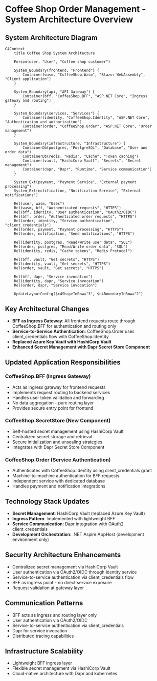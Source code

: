 # Coffee Shop Order Management - System Architecture Overview

## System Architecture Diagram

```mermaid
C4Context
    title Coffee Shop System Architecture

    Person(user, "User", "Coffee shop customer")

    System_Boundary(frontend, "Frontend") {
        Container(wasm, "CoffeeShop.Wasm", "Blazor WebAssembly", "Client application")
    }

    System_Boundary(api, "API Gateway") {
        Container(bff, "CoffeeShop.BFF", "ASP.NET Core", "Ingress gateway and routing")
    }

    System_Boundary(services, "Services") {
        Container(identity, "CoffeeShop.Identity", "ASP.NET Core", "Authentication and authorization")
        Container(order, "CoffeeShop.Order", "ASP.NET Core", "Order management")
    }

    System_Boundary(infrastructure, "Infrastructure") {
        ContainerDb(postgres, "PostgreSQL", "Database", "User and order data")
        ContainerDb(redis, "Redis", "Cache", "Token caching")
        Container(vault, "HashiCorp Vault", "Secrets", "Secret management")
        Container(dapr, "Dapr", "Runtime", "Service communication")
    }

    System_Ext(payment, "Payment Service", "External payment processing")
    System_Ext(notification, "Notification Service", "External notifications")

    Rel(user, wasm, "Uses")
    Rel(wasm, bff, "Authenticated requests", "HTTPS")
    Rel(bff, identity, "User authentication", "OAuth2/OIDC")
    Rel(bff, order, "Authenticated order requests", "HTTPS")
    Rel(order, identity, "Service authentication", "client_credentials")
    Rel(order, payment, "Payment processing", "HTTPS")
    Rel(order, notification, "Send notifications", "HTTPS")

    Rel(identity, postgres, "Read/Write user data", "SQL")
    Rel(order, postgres, "Read/Write order data", "SQL")
    Rel(identity, redis, "Cache tokens", "Redis Protocol")

    Rel(bff, vault, "Get secrets", "HTTPS")
    Rel(identity, vault, "Get secrets", "HTTPS")
    Rel(order, vault, "Get secrets", "HTTPS")

    Rel(bff, dapr, "Service invocation")
    Rel(identity, dapr, "Service invocation")
    Rel(order, dapr, "Service invocation")

    UpdateLayoutConfig($c4ShapeInRow="3", $c4BoundaryInRow="2")
```

## Key Architectural Changes
- **BFF as Ingress Gateway**: All frontend requests route through CoffeeShop.BFF for authentication and routing only
- **Service-to-Service Authentication**: CoffeeShop.Order uses client_credentials flow with CoffeeShop.Identity
- **Replaced Azure Key Vault with HashiCorp Vault**
- **Enhanced Secret Management with Dapr Secret Store Component**

## Updated Application Responsibilities

### CoffeeShop.BFF (Ingress Gateway)
- Acts as ingress gateway for frontend requests
- Implements request routing to backend services
- Handles user token validation and forwarding
- No data aggregation - pure routing layer
- Provides secure entry point for frontend

### CoffeeShop.SecretStore (New Component)
- Self-hosted secret management using HashiCorp Vault
- Centralized secret storage and retrieval
- Secure initialization and unsealing strategies
- Integrates with Dapr Secret Store Component

### CoffeeShop.Order (Service Authentication)
- Authenticates with CoffeeShop.Identity using client_credentials grant
- Machine-to-machine authentication for BFF requests
- Independent service with dedicated database
- Handles payment and notification integrations

## Technology Stack Updates
- **Secret Management**: HashiCorp Vault (replaced Azure Key Vault)
- **Ingress Pattern**: Implemented with lightweight BFF
- **Service Communication**: Dapr integration with OAuth2 client_credentials
- **Development Orchestration**: .NET Aspire AppHost (development environment only)

## Security Architecture Enhancements
- Centralized secret management via HashiCorp Vault
- User authentication via OAuth2/OIDC through Identity service
- Service-to-service authentication via client_credentials flow
- BFF as ingress point - no direct service exposure
- Request validation at gateway layer

## Communication Patterns
- BFF acts as ingress and routing layer only
- User authentication via OAuth2/OIDC
- Service-to-service authentication via client_credentials
- Dapr for service invocation
- Distributed tracing capabilities

## Infrastructure Scalability
- Lightweight BFF ingress layer
- Flexible secret management via HashiCorp Vault
- Cloud-native architecture with Dapr and kubernetes
